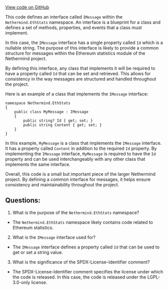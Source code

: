 [View code on GitHub](https://github.com/NethermindEth/nethermind/src/Nethermind/Nethermind.EthStats/IMessage.cs)

This code defines an interface called `IMessage` within the `Nethermind.EthStats` namespace. An interface is a blueprint for a class and defines a set of methods, properties, and events that a class must implement. 

In this case, the `IMessage` interface has a single property called `Id` which is a nullable string. The purpose of this interface is likely to provide a common structure for messages within the Ethereum statistics module of the Nethermind project. 

By defining this interface, any class that implements it will be required to have a property called `Id` that can be set and retrieved. This allows for consistency in the way messages are structured and handled throughout the project. 

Here is an example of a class that implements the `IMessage` interface:

```
namespace Nethermind.EthStats
{
    public class MyMessage : IMessage
    {
        public string? Id { get; set; }
        public string Content { get; set; }
    }
}
```

In this example, `MyMessage` is a class that implements the `IMessage` interface. It has a property called `Content` in addition to the required `Id` property. By implementing the `IMessage` interface, `MyMessage` is required to have the `Id` property and can be used interchangeably with any other class that implements the same interface. 

Overall, this code is a small but important piece of the larger Nethermind project. By defining a common interface for messages, it helps ensure consistency and maintainability throughout the project.
## Questions: 
 1. What is the purpose of the `Nethermind.EthStats` namespace?
- The `Nethermind.EthStats` namespace likely contains code related to Ethereum statistics.

2. What is the `IMessage` interface used for?
- The `IMessage` interface defines a property called `Id` that can be used to get or set a string value.

3. What is the significance of the SPDX-License-Identifier comment?
- The SPDX-License-Identifier comment specifies the license under which the code is released. In this case, the code is released under the LGPL-3.0-only license.